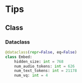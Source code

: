 # Tips

## Class

### Dataclass
```python
@dataclass(repr=False, eq=False)
class Embed:
    hidden_size: int = 768
    num_audio_tokens: int = 626
    num_text_tokens: int = 21178
    num_vq: int = 4
```